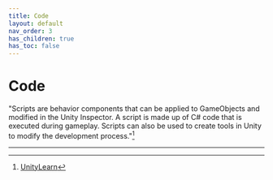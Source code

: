 ```yaml
---
title: Code
layout: default
nav_order: 3
has_children: true
has_toc: false
---
```


# Code
"Scripts are behavior components that can be applied to GameObjects and modified in the Unity Inspector. A script is made up of C# code that is executed during gameplay. Scripts can also be used to create tools in Unity to modify the development process."[^1]

----

[^1]: [UnityLearn](https://learn.unity.com/tutorial/working-with-scripts#)